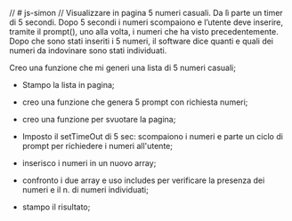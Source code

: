 // # js-simon
// Visualizzare in pagina 5 numeri casuali. Da lì parte un timer di 5 secondi. Dopo 5 secondi i numeri scompaiono e l’utente deve inserire, tramite il prompt(), uno alla volta, i numeri che ha visto precedentemente. Dopo che sono stati inseriti i 5 numeri, il software dice quanti e quali dei numeri da indovinare sono stati individuati.


Creo una funzione che mi generi una lista di 5 numeri casuali;

- Stampo la lista in pagina;

- creo una funzione che genera 5 prompt con richiesta numeri;

- creo una funzione per svuotare la pagina;

 - Imposto il setTimeOut di 5 sec: scompaiono i numeri e parte un ciclo di prompt per richiedere i numeri all'utente;

- inserisco i numeri in un nuovo array;

-  confronto i due array e uso includes per verificare la presenza dei numeri e il n. di numeri individuati;

 - stampo il risultato;
